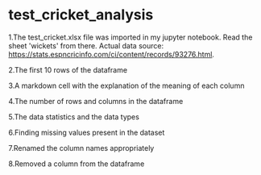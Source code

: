 # test_cricket_analysis

1.The test_cricket.xlsx file was imported in my jupyter notebook. Read the sheet 'wickets' from there. Actual data source: https://stats.espncricinfo.com/ci/content/records/93276.html.

2.The first 10 rows of the dataframe

3.A markdown cell with the explanation of the meaning of each column

4.The number of rows and columns in the dataframe

5.The data statistics and the data types

6.Finding missing values present in the dataset

7.Renamed the column names appropriately

8.Removed a column from the dataframe
